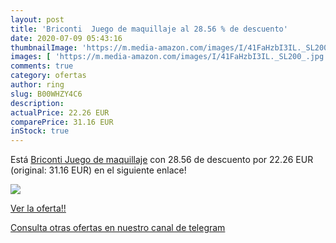```yaml
---
layout: post
title: 'Briconti  Juego de maquillaje al 28.56 % de descuento'
date: 2020-07-09 05:43:16
thumbnailImage: 'https://m.media-amazon.com/images/I/41FaHzbI3IL._SL200_.jpg'
images: [ 'https://m.media-amazon.com/images/I/41FaHzbI3IL._SL200_.jpg' ]
comments: true
category: ofertas
author: ring
slug: B00WHZY4C6
description:
actualPrice: 22.26 EUR
comparePrice: 31.16 EUR
inStock: true
---
```


Está [Briconti  Juego de maquillaje](https://www.amazon.com/dp/B00WHZY4C6/?tag=redken08-20) con 28.56 de descuento por 22.26 EUR (original: 31.16 EUR) en el siguiente enlace!

[![](https://m.media-amazon.com/images/I/41FaHzbI3IL._SL200_.jpg)](https://www.amazon.com/dp/B00WHZY4C6/?tag=redken08-20)

[Ver la oferta!!](https://www.amazon.com/dp/B00WHZY4C6/?tag=redken08-20)

[Consulta otras ofertas en nuestro canal de telegram](https://t.me/s/ofertas25)
